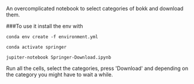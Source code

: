 An overcomplicated notebook to select categories of bokk and download them.

###To use it install the env with

`conda env create -f environment.yml`

`conda activate springer`

`jupiter-notebook Springer-Download.ipynb`

Run all the cells, select the categories, press 'Download' and depending on the category you might have to wait a while.
